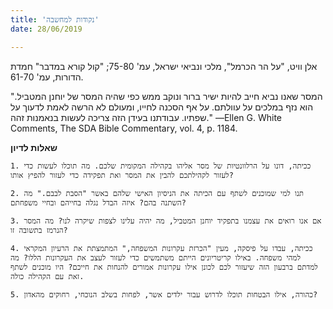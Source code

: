 ```yaml
---
title: 'נקודות למחשבה'
date: 28/06/2019

---
```


אלן וויט, "על הר הכרמל", מלכי ונביאי ישראל, עמ' 75-80; "קול קורא במדבר" חמדת הדורות, עמ' 61-70.

"המסר שאנו נביא חייב להיות ישיר ברור ונוקב ממש כפי שהיה המסר של יוחנן המטביל.  הוא נזף במלכים על עוולתם. על אף הסכנה לחייו, ומעולם לא הרשה לאמת לדעוך על שפתיו. עבודתנו בעידן הזה צריכה לעשות בנאמנות זהה." —Ellen G. White Comments, The SDA Bible Commentary, vol. 4, p. 1184.

**שאלות לדיון**

`1.	ככיתה, דונו על הרלוונטיות של מסר אליהו בקהילה המקומית שלכם. מה תוכלו לעשות כדי לעזור לקהילתכם להבין את המסר ואת תפקידה כדי לעזור להפיץ אותו?`

`2.	תנו למי שמוכנים לשתף עם הכיתה את הניסיון האישי שלהם באשר "הסבת לבבם." מה השתנה בהם? איזה הבדל נגלה בחייהם ובחיי משפחתם?`

`3.	אם אנו רואים את עצמנו בתפקיד יוחנן המטביל, מה יהיה עלינו לצפות שיקרה לנו? מה המסר הנרמז בתשובה זו?`

`4.	ככיתה, עבדו על פיסקה, מעין "הכרזת עקרונות המשפחה," המתמצתת את הרעיון המקראי למהי משפחה. באילו קריטריונים הייתם משתמשים כדי לעזור לעצב את העקרונות הללו? מה למדתם ברבעון הזה שיעזור לכם לכונן אילו עקרונות אמורים להנחות את חייכם? היו מוכנים לשתף זאת עם הקהילה כולה.`

`5.	כהורה, אילו הבטחות תוכלו לדרוש עבור ילדים אשר, לפחות בשלב הנוכחי, רחוקים מהאדון?`